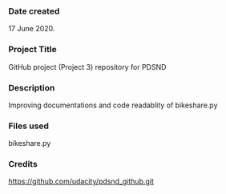 ### Date created
17 June 2020.

### Project Title
GitHub project (Project 3) repository for PDSND

### Description
Improving documentations and code readablity of bikeshare.py

### Files used
bikeshare.py

### Credits
https://github.com/udacity/pdsnd_github.git

